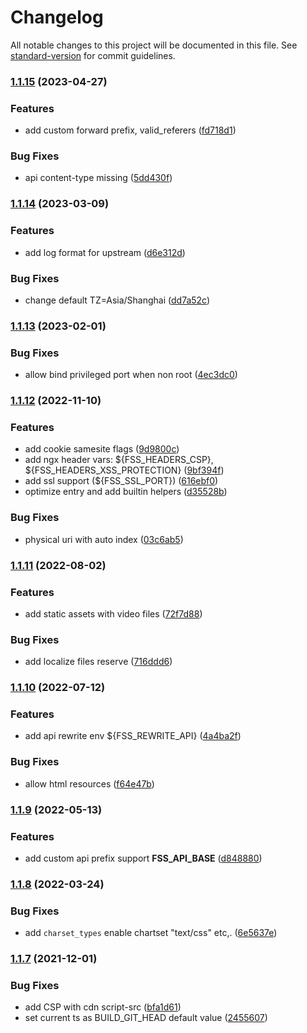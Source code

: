 # Changelog

All notable changes to this project will be documented in this file. See [standard-version](https://github.com/conventional-changelog/standard-version) for commit guidelines.

### [1.1.15](https://github.com/allex/cmp-ui-base/compare/1.1.14...1.1.15) (2023-04-27)


### Features

* add custom forward prefix, valid_referers ([fd718d1](https://github.com/allex/cmp-ui-base/commit/fd718d1e3df7aa0f61267b70c60fbcd3d99ae107))


### Bug Fixes

* api content-type missing ([5dd430f](https://github.com/allex/cmp-ui-base/commit/5dd430f7917038440c432fceb7b1d363915eaab7))

### [1.1.14](https://github.com/allex/cmp-ui-base/compare/1.1.13...1.1.14) (2023-03-09)


### Features

* add log format for upstream ([d6e312d](https://github.com/allex/cmp-ui-base/commit/d6e312d824140b266910c1756670c21e2ae1c740))


### Bug Fixes

* change default TZ=Asia/Shanghai ([dd7a52c](https://github.com/allex/cmp-ui-base/commit/dd7a52cc9f0c0022127afade0c788808acc7fb92))

### [1.1.13](https://github.com/allex/cmp-ui-base/compare/1.1.12...1.1.13) (2023-02-01)


### Bug Fixes

* allow bind privileged port when non root ([4ec3dc0](https://github.com/allex/cmp-ui-base/commit/f403a4f6becac3c0565508924c0d4c4169467514))

### [1.1.12](https://github.com/allex/cmp-ui-base/compare/1.1.11...1.1.12) (2022-11-10)


### Features

* add cookie samesite flags ([9d9800c](https://github.com/allex/cmp-ui-base/commit/9d9800c6272a84c2e81c99134d978c572e8f879f))
* add ngx header vars: ${FSS_HEADERS_CSP}, ${FSS_HEADERS_XSS_PROTECTION} ([9bf394f](https://github.com/allex/cmp-ui-base/commit/9bf394f2ea4aeec806493e9e2e28e305110626c2))
* add ssl support (${FSS_SSL_PORT}) ([616ebf0](https://github.com/allex/cmp-ui-base/commit/616ebf0af23b8d56340a3d0dc9432a5697bb3939))
* optimize entry and add builtin helpers ([d35528b](https://github.com/allex/cmp-ui-base/commit/d35528bd0d4f04dd6a6ef986457a805885b2aef3))


### Bug Fixes

* physical uri with auto index ([03c6ab5](https://github.com/allex/cmp-ui-base/commit/03c6ab5a7d654b966383586475579be4c96228e0))

### [1.1.11](https://github.com/allex/cmp-ui-base/compare/1.1.10...1.1.11) (2022-08-02)


### Features

* add static assets with video files ([72f7d88](https://github.com/allex/cmp-ui-base/commit/72f7d88e8c98301a7c9f72ed4febe978b1979b4d))


### Bug Fixes

* add localize files reserve ([716ddd6](https://github.com/allex/cmp-ui-base/commit/716ddd6b37640ca663b038d3e39a3cfac7b8a3b5))

### [1.1.10](https://github.com/allex/cmp-ui-base/compare/1.1.9...1.1.10) (2022-07-12)


### Features

* add api rewrite env ${FSS_REWRITE_API} ([4a4ba2f](https://github.com/allex/cmp-ui-base/commit/4a4ba2fea339f52343faace0d0acbb22dc28601f))


### Bug Fixes

* allow html resources ([f64e47b](https://github.com/allex/cmp-ui-base/commit/f64e47b153b3d6aeaf650ab1b0a9b7c0a54be951))

### [1.1.9](https://github.com/allex/fss-proxy/compare/1.1.8...1.1.9) (2022-05-13)


### Features

* add custom api prefix support **FSS_API_BASE** ([d848880](https://github.com/allex/fss-proxy/commit/fd2f87780a81e26c341b35c4c8e42113ca737f53))

### [1.1.8](https://github.com/allex/fss-proxy/compare/1.1.7...1.1.8) (2022-03-24)


### Bug Fixes

* add `charset_types` enable chartset "text/css" etc,. ([6e5637e](https://github.com/allex/fss-proxy/commit/6e5637e8138e1cf25b4c65f6ee9169cab103e843))

### [1.1.7](https://github.com/allex/fss-proxy/compare/1.1.6...1.1.7) (2021-12-01)


### Bug Fixes

* add CSP with cdn script-src ([bfa1d61](https://github.com/allex/fss-proxy/commit/bfa1d61e3a197ad4f30451b3820fc309462bba5a))
* set current ts as BUILD_GIT_HEAD default value ([2455607](https://github.com/allex/fss-proxy/commit/245560730ea2e2d1e8ec159fed0ef6567e8c3ea7))
